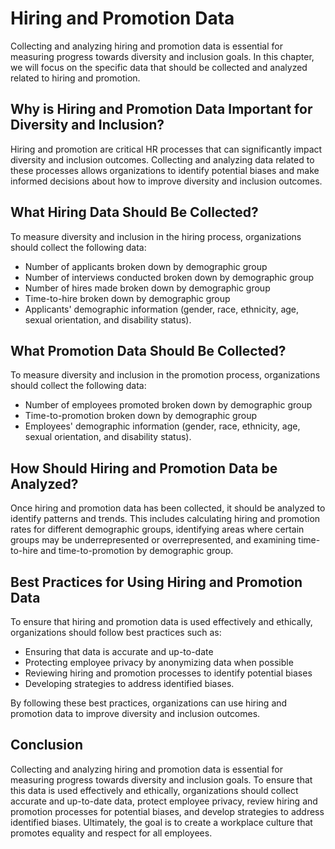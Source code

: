 Hiring and Promotion Data
============================================================================================

Collecting and analyzing hiring and promotion data is essential for measuring progress towards diversity and inclusion goals. In this chapter, we will focus on the specific data that should be collected and analyzed related to hiring and promotion.

Why is Hiring and Promotion Data Important for Diversity and Inclusion?
-----------------------------------------------------------------------

Hiring and promotion are critical HR processes that can significantly impact diversity and inclusion outcomes. Collecting and analyzing data related to these processes allows organizations to identify potential biases and make informed decisions about how to improve diversity and inclusion outcomes.

What Hiring Data Should Be Collected?
-------------------------------------

To measure diversity and inclusion in the hiring process, organizations should collect the following data:

* Number of applicants broken down by demographic group
* Number of interviews conducted broken down by demographic group
* Number of hires made broken down by demographic group
* Time-to-hire broken down by demographic group
* Applicants' demographic information (gender, race, ethnicity, age, sexual orientation, and disability status).

What Promotion Data Should Be Collected?
----------------------------------------

To measure diversity and inclusion in the promotion process, organizations should collect the following data:

* Number of employees promoted broken down by demographic group
* Time-to-promotion broken down by demographic group
* Employees' demographic information (gender, race, ethnicity, age, sexual orientation, and disability status).

How Should Hiring and Promotion Data be Analyzed?
-------------------------------------------------

Once hiring and promotion data has been collected, it should be analyzed to identify patterns and trends. This includes calculating hiring and promotion rates for different demographic groups, identifying areas where certain groups may be underrepresented or overrepresented, and examining time-to-hire and time-to-promotion by demographic group.

Best Practices for Using Hiring and Promotion Data
--------------------------------------------------

To ensure that hiring and promotion data is used effectively and ethically, organizations should follow best practices such as:

* Ensuring that data is accurate and up-to-date
* Protecting employee privacy by anonymizing data when possible
* Reviewing hiring and promotion processes to identify potential biases
* Developing strategies to address identified biases.

By following these best practices, organizations can use hiring and promotion data to improve diversity and inclusion outcomes.

Conclusion
----------

Collecting and analyzing hiring and promotion data is essential for measuring progress towards diversity and inclusion goals. To ensure that this data is used effectively and ethically, organizations should collect accurate and up-to-date data, protect employee privacy, review hiring and promotion processes for potential biases, and develop strategies to address identified biases. Ultimately, the goal is to create a workplace culture that promotes equality and respect for all employees.
